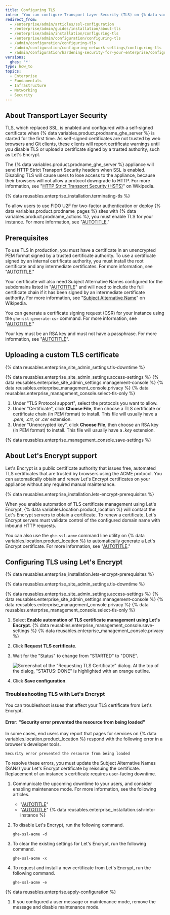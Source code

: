 ```yaml
---
title: Configuring TLS
intro: 'You can configure Transport Layer Security (TLS) on {% data variables.location.product_location %} so that you can use a certificate that is signed by a trusted certificate authority.'
redirect_from:
  - /enterprise/admin/articles/ssl-configuration
  - /enterprise/admin/guides/installation/about-tls
  - /enterprise/admin/installation/configuring-tls
  - /enterprise/admin/configuration/configuring-tls
  - /admin/configuration/configuring-tls
  - /admin/configuration/configuring-network-settings/configuring-tls
  - /admin/configuration/hardening-security-for-your-enterprise/configuring-tls
versions:
  ghes: '*'
type: how_to
topics:
  - Enterprise
  - Fundamentals
  - Infrastructure
  - Networking
  - Security
---
```

## About Transport Layer Security

TLS, which replaced SSL, is enabled and configured with a self-signed certificate when {% data variables.product.prodname_ghe_server %} is started for the first time. As self-signed certificates are not trusted by web browsers and Git clients, these clients will report certificate warnings until you disable TLS or upload a certificate signed by a trusted authority, such as Let's Encrypt.

The {% data variables.product.prodname_ghe_server %} appliance will send HTTP Strict Transport Security headers when SSL is enabled. Disabling TLS will cause users to lose access to the appliance, because their browsers will not allow a protocol downgrade to HTTP. For more information, see "[HTTP Strict Transport Security (HSTS)](https://en.wikipedia.org/wiki/HTTP_Strict_Transport_Security)" on Wikipedia.

{% data reusables.enterprise_installation.terminating-tls %}

To allow users to use FIDO U2F for two-factor authentication or deploy {% data variables.product.prodname_pages %} sites with {% data variables.product.prodname_actions %}, you must enable TLS for your instance. For more information, see "[AUTOTITLE](/authentication/securing-your-account-with-two-factor-authentication-2fa/configuring-two-factor-authentication)."

## Prerequisites

To use TLS in production, you must have a certificate in an unencrypted PEM format signed by a trusted certificate authority. To use a certificate signed by an internal certificate authority, you must install the root certificate and any intermediate certificates. For more information, see "[AUTOTITLE](/admin/configuration/configuring-your-enterprise/troubleshooting-tls-errors#installing-self-signed-or-untrusted-certificate-authority-ca-root-certificates)."

Your certificate will also need Subject Alternative Names configured for the subdomains listed in "[AUTOTITLE](/admin/configuration/configuring-network-settings/enabling-subdomain-isolation#about-subdomain-isolation)" and will need to include the full certificate chain if it has been signed by an intermediate certificate authority. For more information, see "[Subject Alternative Name](https://en.wikipedia.org/wiki/SubjectAltName)" on Wikipedia.

You can generate a certificate signing request (CSR) for your instance using the `ghe-ssl-generate-csr` command. For more information, see "[AUTOTITLE](/admin/configuration/configuring-your-enterprise/command-line-utilities#ghe-ssl-generate-csr)."

Your key must be an RSA key and must not have a passphrase. For more information, see "[AUTOTITLE](/admin/configuration/configuring-your-enterprise/troubleshooting-tls-errors#removing-the-passphrase-from-your-key-file)".

## Uploading a custom TLS certificate

{% data reusables.enterprise_site_admin_settings.tls-downtime %}

{% data reusables.enterprise_site_admin_settings.access-settings %}
{% data reusables.enterprise_site_admin_settings.management-console %}
{% data reusables.enterprise_management_console.privacy %}
{% data reusables.enterprise_management_console.select-tls-only %}
1. Under "TLS Protocol support", select the protocols you want to allow.
1. Under "Certificate", click **Choose File**, then choose a TLS certificate or certificate chain (in PEM format) to install. This file will usually have a _.pem_, _.crt_, or _.cer_ extension.
1. Under "Unencrypted key", click **Choose File**, then choose an RSA key (in PEM format) to install. This file will usually have a _.key_ extension.

{% data reusables.enterprise_management_console.save-settings %}

## About Let's Encrypt support

Let's Encrypt is a public certificate authority that issues free, automated TLS certificates that are trusted by browsers using the ACME protocol. You can automatically obtain and renew Let's Encrypt certificates on your appliance without any required manual maintenance.

{% data reusables.enterprise_installation.lets-encrypt-prerequisites %}

When you enable automation of TLS certificate management using Let's Encrypt, {% data variables.location.product_location %} will contact the Let's Encrypt servers to obtain a certificate. To renew a certificate, Let's Encrypt servers must validate control of the configured domain name with inbound HTTP requests.

You can also use the `ghe-ssl-acme` command line utility on {% data variables.location.product_location %} to automatically generate a Let's Encrypt certificate. For more information, see "[AUTOTITLE](/admin/configuration/configuring-your-enterprise/command-line-utilities#ghe-ssl-acme)."

## Configuring TLS using Let's Encrypt

{% data reusables.enterprise_installation.lets-encrypt-prerequisites %}

{% data reusables.enterprise_site_admin_settings.tls-downtime %}

{% data reusables.enterprise_site_admin_settings.access-settings %}
{% data reusables.enterprise_site_admin_settings.management-console %}
{% data reusables.enterprise_management_console.privacy %}
{% data reusables.enterprise_management_console.select-tls-only %}
1. Select **Enable automation of TLS certificate management using Let's Encrypt**.
{% data reusables.enterprise_management_console.save-settings %}
{% data reusables.enterprise_management_console.privacy %}
1. Click **Request TLS certificate**.
1. Wait for the "Status" to change from "STARTED" to "DONE".

   ![Screenshot of the "Requesting TLS Certificate" dialog. At the top of the dialog, "STATUS: DONE" is highlighted with an orange outline.](/assets/images/enterprise/management-console/lets-encrypt-status.png)
1. Click **Save configuration**.

### Troubleshooting TLS with Let's Encrypt

You can troubleshoot issues that affect your TLS certificate from Let's Encrypt.

#### Error: "Security error prevented the resource from being loaded"

In some cases, end users may report that pages for services on {% data variables.location.product_location %} respond with the following error in a browser's developer tools.

```text
Security error prevented the resource from being loaded
```

To resolve these errors, you must update the Subject Alternative Names (SANs) your Let's Encrypt certificate by reissuing the certificate. Replacement of an instance's certificate requires user-facing downtime.

1. Communicate the upcoming downtime to your users, and consider enabling maintenance mode. For more information, see the following articles.

   * "[AUTOTITLE](/admin/managing-accounts-and-repositories/communicating-information-to-users-in-your-enterprise/customizing-user-messages-for-your-enterprise#creating-a-mandatory-message)"
   * "[AUTOTITLE](/admin/administering-your-instance/configuring-maintenance-mode/enabling-and-scheduling-maintenance-mode)"
{% data reusables.enterprise_installation.ssh-into-instance %}
1. To disable Let's Encrypt, run the following command.

   ```shell copy
   ghe-ssl-acme -d
   ```

1. To clear the existing settings for Let's Encrypt, run the following command.

   ```shell copy
   ghe-ssl-acme -x
   ```

1. To request and install a new certificate from Let's Encrypt, run the following command.

   ```shell copy
   ghe-ssl-acme -e
   ```

{% data reusables.enterprise.apply-configuration %}
1. If you configured a user message or maintenance mode, remove the message and disable maintenance mode.
